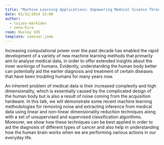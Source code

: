 ```yaml
---
title: "Machine Learning Applications: Empowering Medical Science Through Computing"
date: 01/31/2014 15:00
author:
  - loizos-markides
  - zena-hira
room: Huxley 345 
template: seminar.jade
---
```

Increasing computational power over the past decade has enabled the
rapid development of a variety of new machine learning methods that
primarily aim to analyse medical data, in order to offer extended
insights about the inner workings of humans. Evidently, understanding
the human body better can potentially aid the earlier diagnosis and
treatment of certain diseases that have been troubling humans for many
years now.

An inherent problem of medical data is their increased complexity and
high dimensionality, which is essentially caused by the complicated
design of the human body but is also a result of noise coming from the
acquisition hardware. In this talk, we will demonstrate some recent
machine learning methodologies for removing noise and extracting
inference from medical data using linear and non-linear dimensionality
reduction techniques along with a set of unsupervised and supervised
classification algorithms. Moreover, we show how these techniques can be
best applied in order to aid the diagnosis of different types of cancer
and also help in understanding how the human brain works when we are
performing various actions in our everyday life.
